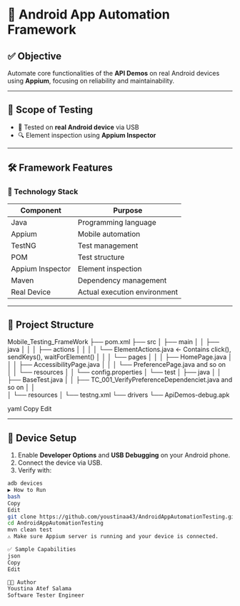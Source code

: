 
# 📱 Android App Automation Framework

## ✅ Objective
Automate core functionalities of the **API Demos** on real Android devices using **Appium**, focusing on reliability and maintainability.

---

## 🧪 Scope of Testing

- 📲 Tested on **real Android device** via USB
- 🔍 Element inspection using **Appium Inspector**

---

## 🛠️ Framework Features

### 🔧 Technology Stack

| Component         | Purpose                          |
|-------------------|----------------------------------|
| Java              | Programming language             |
| Appium            | Mobile automation                |
| TestNG            | Test management                  |
| POM               | Test structure                   |
| Appium Inspector  | Element inspection               |
| Maven             | Dependency management            |
| Real Device       | Actual execution environment     |

---

## 📂 Project Structure

Mobile\_Testing\_FrameWork
├── pom.xml
├── src
│   ├── main
│   │   ├── java
│   │   │   ├── actions
│   │   │   │   └── ElementActions.java          ← Contains click(), sendKeys(), waitForElement()
│   │   │   └── pages
│   │   │       ├── HomePage.java
│   │   │       ├── AccessibilityPage.java
│   │   │       └── PreferencePage.java                 and so on               
│   │   └── resources
│   │       └── config.properties
│   └── test
│       ├── java
│       │   ├── BaseTest.java
│       │   ├── TC_001_VerifyPreferenceDependenciet.java    and so on
│       │   
│       └── resources
│           └── testng.xml
└── drivers
└── ApiDemos-debug.apk

yaml
Copy
Edit

---

## 🔌 Device Setup

1. Enable **Developer Options** and **USB Debugging** on your Android phone.
2. Connect the device via USB.
3. Verify with:
```bash
adb devices
▶️ How to Run
bash
Copy
Edit
git clone https://github.com/youstinaa43/AndroidAppAutomationTesting.git
cd AndroidAppAutomationTesting
mvn clean test
⚠️ Make sure Appium server is running and your device is connected.

✅ Sample Capabilities
json
Copy
Edit

👨‍💻 Author
Youstina Atef Salama
Software Tester Engineer


